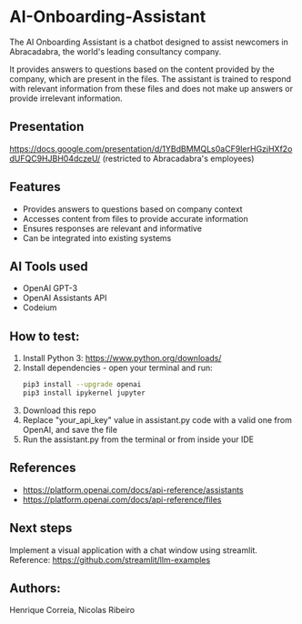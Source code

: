 # AI-Onboarding-Assistant

The AI Onboarding Assistant is a chatbot designed to assist newcomers in Abracadabra, the world's leading consultancy company. 

It provides answers to questions based on the content provided by the company, which are present in the files. The assistant is trained to respond with relevant information from these files and does not make up answers or provide irrelevant information.

## Presentation
https://docs.google.com/presentation/d/1YBdBMMQLs0aCF9IerHGzjHXf2odUFQC9HJBH04dczeU/ (restricted to Abracadabra's employees)

## Features
- Provides answers to questions based on company context
- Accesses content from files to provide accurate information
- Ensures responses are relevant and informative
- Can be integrated into existing systems

## AI Tools used
- OpenAI GPT-3
- OpenAI Assistants API
- Codeium

## How to test:

1) Install Python 3: 
https://www.python.org/downloads/
2) Install dependencies - open your terminal and run:
    ```bash
    pip3 install --upgrade openai
    pip3 install ipykernel jupyter
    ```
3) Download this repo
4) Replace "your_api_key" value in assistant.py code with a valid one from OpenAI, and save the file
5) Run the assistant.py from the terminal or from inside your IDE

## References
- https://platform.openai.com/docs/api-reference/assistants
- https://platform.openai.com/docs/api-reference/files

## Next steps
Implement a visual application with a chat window using streamlit. 
Reference: https://github.com/streamlit/llm-examples

## Authors:
Henrique Correia,
Nicolas Ribeiro
